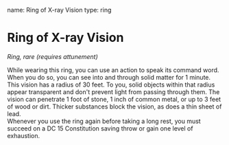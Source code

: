 name: Ring of X-ray Vision
type: ring

# Ring of X-ray Vision 
_Ring, rare (requires attunement)_ 

While wearing this ring, you can use an action to speak its command word. When you do so, you can see into and through solid matter for 1 minute. This vision has a radius of 30 feet. To you, solid objects within that radius appear transparent and don't prevent light from passing through them. The vision can penetrate 1 foot of stone, 1 inch of common metal, or up to 3 feet of wood or dirt. Thicker substances block the vision, as does a thin sheet of lead.    
Whenever you use the ring again before taking a long rest, you must succeed on a DC 15 Constitution saving throw or gain one level of exhaustion. 
